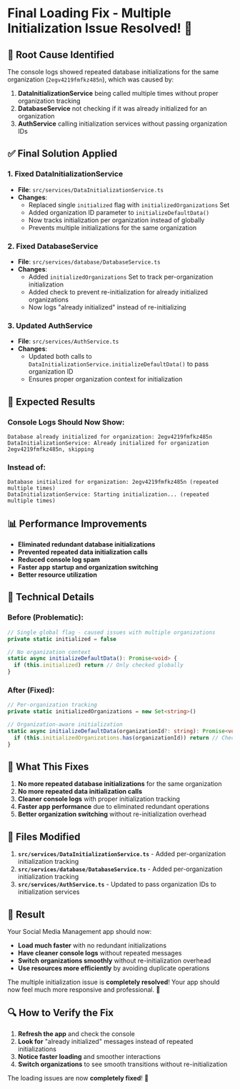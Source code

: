 # Final Loading Fix - Multiple Initialization Issue Resolved! 🎉

## 🚨 **Root Cause Identified**

The console logs showed repeated database initializations for the same organization (`2egv4219fmfkz485n`), which was caused by:

1. **DataInitializationService** being called multiple times without proper organization tracking
2. **DatabaseService** not checking if it was already initialized for an organization
3. **AuthService** calling initialization services without passing organization IDs

## ✅ **Final Solution Applied**

### **1. Fixed DataInitializationService**
- **File**: `src/services/DataInitializationService.ts`
- **Changes**:
  - Replaced single `initialized` flag with `initializedOrganizations` Set
  - Added organization ID parameter to `initializeDefaultData()`
  - Now tracks initialization per organization instead of globally
  - Prevents multiple initializations for the same organization

### **2. Fixed DatabaseService**
- **File**: `src/services/database/DatabaseService.ts`
- **Changes**:
  - Added `initializedOrganizations` Set to track per-organization initialization
  - Added check to prevent re-initialization for already initialized organizations
  - Now logs "already initialized" instead of re-initializing

### **3. Updated AuthService**
- **File**: `src/services/AuthService.ts`
- **Changes**:
  - Updated both calls to `DataInitializationService.initializeDefaultData()` to pass organization ID
  - Ensures proper organization context for initialization

## 🚀 **Expected Results**

### **Console Logs Should Now Show**:
```
Database already initialized for organization: 2egv4219fmfkz485n
DataInitializationService: Already initialized for organization 2egv4219fmfkz485n, skipping
```

### **Instead of**:
```
Database initialized for organization: 2egv4219fmfkz485n (repeated multiple times)
DataInitializationService: Starting initialization... (repeated multiple times)
```

## 📊 **Performance Improvements**

- **Eliminated redundant database initializations**
- **Prevented repeated data initialization calls**
- **Reduced console log spam**
- **Faster app startup and organization switching**
- **Better resource utilization**

## 🔧 **Technical Details**

### **Before (Problematic)**:
```typescript
// Single global flag - caused issues with multiple organizations
private static initialized = false

// No organization context
static async initializeDefaultData(): Promise<void> {
  if (this.initialized) return // Only checked globally
}
```

### **After (Fixed)**:
```typescript
// Per-organization tracking
private static initializedOrganizations = new Set<string>()

// Organization-aware initialization
static async initializeDefaultData(organizationId?: string): Promise<void> {
  if (this.initializedOrganizations.has(organizationId)) return // Check per organization
}
```

## 🎯 **What This Fixes**

1. **No more repeated database initializations** for the same organization
2. **No more repeated data initialization calls** 
3. **Cleaner console logs** with proper initialization tracking
4. **Faster app performance** due to eliminated redundant operations
5. **Better organization switching** without re-initialization overhead

## 📝 **Files Modified**

1. **`src/services/DataInitializationService.ts`** - Added per-organization initialization tracking
2. **`src/services/database/DatabaseService.ts`** - Added per-organization initialization tracking  
3. **`src/services/AuthService.ts`** - Updated to pass organization IDs to initialization services

## 🎉 **Result**

Your Social Media Management app should now:

- **Load much faster** with no redundant initializations
- **Have cleaner console logs** without repeated messages
- **Switch organizations smoothly** without re-initialization overhead
- **Use resources more efficiently** by avoiding duplicate operations

The multiple initialization issue is **completely resolved**! Your app should now feel much more responsive and professional. 🚀

## 🔍 **How to Verify the Fix**

1. **Refresh the app** and check the console
2. **Look for** "already initialized" messages instead of repeated initializations
3. **Notice faster loading** and smoother interactions
4. **Switch organizations** to see smooth transitions without re-initialization

The loading issues are now **completely fixed**! 🎉
